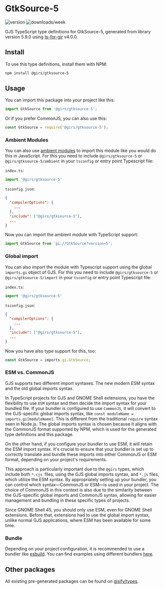 
# GtkSource-5

![version](https://img.shields.io/npm/v/@girs/gtksource-5)
![downloads/week](https://img.shields.io/npm/dw/@girs/gtksource-5)


GJS TypeScript type definitions for GtkSource-5, generated from library version 5.9.0 using [ts-for-gir](https://github.com/gjsify/ts-for-gir) v4.0.0.


## Install

To use this type definitions, install them with NPM:
```bash
npm install @girs/gtksource-5
```

## Usage

You can import this package into your project like this:
```ts
import GtkSource from '@girs/gtksource-5';
```

Or if you prefer CommonJS, you can also use this:
```ts
const GtkSource = require('@girs/gtksource-5');
```

### Ambient Modules

You can also use [ambient modules](https://github.com/gjsify/ts-for-gir/tree/main/packages/cli#ambient-modules) to import this module like you would do this in JavaScript.
For this you need to include `@girs/gtksource-5` or `@girs/gtksource-5/ambient` in your `tsconfig` or entry point Typescript file:

`index.ts`:
```ts
import '@girs/gtksource-5'
```

`tsconfig.json`:
```json
{
  "compilerOptions": {
    ...
  },
  "include": ["@girs/gtksource-5"],
  ...
}
```

Now you can import the ambient module with TypeScript support: 

```ts
import GtkSource from 'gi://GtkSource?version=5';
```

### Global import

You can also import the module with Typescript support using the global `imports.gi` object of GJS.
For this you need to include `@girs/gtksource-5` or `@girs/gtksource-5/import` in your `tsconfig` or entry point Typescript file:

`index.ts`:
```ts
import '@girs/gtksource-5'
```

`tsconfig.json`:
```json
{
  "compilerOptions": {
    ...
  },
  "include": ["@girs/gtksource-5"],
  ...
}
```

Now you have also type support for this, too:

```ts
const GtkSource = imports.gi.GtkSource;
```


### ESM vs. CommonJS

GJS supports two different import syntaxes. The new modern ESM syntax and the old global imports syntax.

In TypeScript projects for GJS and GNOME Shell extensions, you have the flexibility to use `ESM` syntax and then decide the import syntax for your bundled file. If your bundler is configured to use `CommonJS`, it will convert to the GJS-specific global imports syntax, like `const moduleName = imports.gi[moduleName]`. This is different from the traditional `require` syntax seen in Node.js. The global imports syntax is chosen because it aligns with the CommonJS format supported by NPM, which is used for the generated type definitions and this package.

On the other hand, if you configure your bundler to use ESM, it will retain the ESM import syntax. It's crucial to ensure that your bundler is set up to correctly translate and bundle these imports into either CommonJS or ESM format, depending on your project's requirements.

This approach is particularly important due to the `@girs` types, which include both `*.cjs `files, using the GJS global imports syntax, and `*.js` files, which utilize the ESM syntax. By appropriately setting up your bundler, you can control which syntax—CommonJS or ESM—is used in your project. The choice of CommonJS in this context is also due to the similarity between the GJS-specific global imports and CommonJS syntax, allowing for easier management and bundling in these specific types of projects.

Since GNOME Shell 45, you should only use ESM, even for GNOME Shell extensions. Before that, extensions had to use the global import syntax, unlike normal GJS applications, where ESM has been available for some time.

### Bundle

Depending on your project configuration, it is recommended to use a bundler like [esbuild](https://esbuild.github.io/). You can find examples using different bundlers [here](https://github.com/gjsify/ts-for-gir/tree/main/examples).

## Other packages

All existing pre-generated packages can be found on [gjsify/types](https://github.com/gjsify/types).

